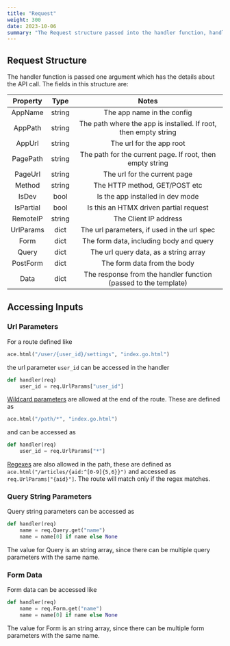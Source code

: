 ```yaml
---
title: "Request"
weight: 300
date: 2023-10-06
summary: "The Request structure passed into the handler function, handling argument and post data"
---
```


## Request Structure

The handler function is passed one argument which has the details about the API call. The fields in this structure are:

| Property  |  Type  |                              Notes                              |
| :-------: | :----: | :-------------------------------------------------------------: |
|  AppName  | string |                   The app name in the config                    |
|  AppPath  | string | The path where the app is installed. If root, then empty string |
|  AppUrl   | string |                    The url for the app root                     |
| PagePath  | string |    The path for the current page. If root, then empty string    |
|  PageUrl  | string |                  The url for the current page                   |
|  Method   | string |                  The HTTP method, GET/POST etc                  |
|   IsDev   |  bool  |                Is the app installed in dev mode                 |
| IsPartial |  bool  |             Is this an HTMX driven partial request              |
| RemoteIP  | string |                      The Client IP address                      |
| UrlParams |  dict  |           The url parameters, if used in the url spec           |
|   Form    |  dict  |             The form data, including body and query             |
|   Query   |  dict  |              The url query data, as a string array              |
| PostForm  |  dict  |                   The form data from the body                   |
|   Data    |  dict  | The response from the handler function (passed to the template) |

## Accessing Inputs

### Url Parameters

For a route defined like

```python
ace.html("/user/{user_id}/settings", "index.go.html")
```

the url parameter `user_id` can be accessed in the handler

```python
def handler(req)
    user_id = req.UrlParams["user_id"]
```

[Wildcard parameters](https://go-chi.io/#/pages/routing?id=routing-patterns-amp-url-parameters) are allowed at the end of the route. These are defined as

```python
ace.html("/path/*", "index.go.html")
```

and can be accessed as

```python
def handler(req)
    user_id = req.UrlParams["*"]
```

[Regexes](https://github.com/google/re2/wiki/Syntax) are also allowed in the path, these are defined as `ace.html("/articles/{aid:^[0-9]{5,6}}")` and accessed as `req.UrlParams["{aid}"]`. The route will match only if the regex matches.

### Query String Parameters

Query string parameters can be accessed as

```python
def handler(req)
    name = req.Query.get("name")
    name = name[0] if name else None
```

The value for Query is an string array, since there can be multiple query parameters with the same name.

### Form Data

Form data can be accessed like

```python
def handler(req)
    name = req.Form.get("name")
    name = name[0] if name else None
```

The value for Form is an string array, since there can be multiple form parameters with the same name.
